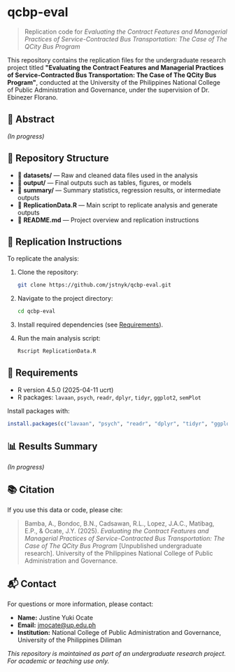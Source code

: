 # qcbp-eval

> Replication code for *Evaluating the Contract Features and Managerial Practices of Service-Contracted Bus Transportation: The Case of The QCity Bus Program*

This repository contains the replication files for the undergraduate research project titled **"Evaluating the Contract Features and Managerial Practices of Service-Contracted Bus Transportation: The Case of The QCity Bus Program"**, conducted at the University of the Philippines National College of Public Administration and Governance, under the supervision of Dr. Ebinezer Florano.


## 📄 Abstract

*(In progress)*

## 📁 Repository Structure

- 📂 **datasets/** — Raw and cleaned data files used in the analysis  
- 📂 **output/** — Final outputs such as tables, figures, or models  
- 📂 **summary/** — Summary statistics, regression results, or intermediate outputs  
- 📄 **ReplicationData.R** — Main script to replicate analysis and generate outputs  
- 📜 **README.md** — Project overview and replication instructions  

## 🔁 Replication Instructions

To replicate the analysis:

1. Clone the repository:
    ```bash
    git clone https://github.com/jstnyk/qcbp-eval.git
    ```
2. Navigate to the project directory:
    ```bash
    cd qcbp-eval
    ```
3. Install required dependencies (see [Requirements](https://github.com/jstnyk/qcbp-eval/tree/main?tab=readme-ov-file#-requirements-requirements)).

4. Run the main analysis script:
    ```bash
    Rscript ReplicationData.R
    ```

## 🧰 Requirements

- R version 4.5.0 (2025-04-11 ucrt)  
- R packages: `lavaan`, `psych`, `readr`, `dplyr`, `tidyr`, `ggplot2`, `semPlot`

Install packages with:
```r
install.packages(c("lavaan", "psych", "readr", "dplyr", "tidyr", "ggplot2", "semPlot"))
```

## 📊 Results Summary

*(In progress)*

## 📚 Citation

If you use this data or code, please cite:

> Bamba, A., Bondoc, B.N., Cadsawan, R.L., Lopez, J.A.C., Matibag, E.P., & Ocate, J.Y. (2025). *Evaluating the Contract Features and Managerial Practices of Service-Contracted Bus Transportation: The Case of The QCity Bus Program* \[Unpublished undergraduate research]. University of the Philippines National College of Public Administration and Governance.

## 📬 Contact

For questions or more information, please contact:

* **Name:** Justine Yuki Ocate
* **Email:** [jmocate@up.edu.ph](mailto:jmocate@up.edu.ph)
* **Institution:** National College of Public Administration and Governance, University of the Philippines Diliman

*This repository is maintained as part of an undergraduate research project. For academic or teaching use only.*